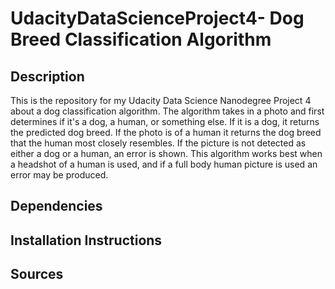 # UdacityDataScienceProject4- Dog Breed Classification Algorithm

## Description
This is the repository for my Udacity Data Science Nanodegree Project 4 about a dog classification algorithm. The algorithm takes in a photo and first determines if it's a dog, a human, or something else. If it is a dog, it returns the predicted dog breed. If the photo is of a human it returns the dog breed that the human most closely resembles. If the picture is not detected as either a dog or a human, an error is shown. This algorithm works best when a headshot of a human is used, and if a full body human picture is used an error may be produced.

## Dependencies


## Installation Instructions


## Sources

